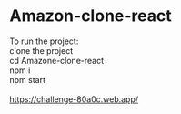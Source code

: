 
# Amazon-clone-react

To run the project:<br>
clone the project<br>
cd Amazone-clone-react<br>
npm i<br>
npm start
<br><br>
https://challenge-80a0c.web.app/

